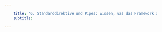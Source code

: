 ```yaml
---

    title: "6. Standarddirektive und Pipes: wissen, was das Framework an Bord hat"
    subtitle: 

---
```

